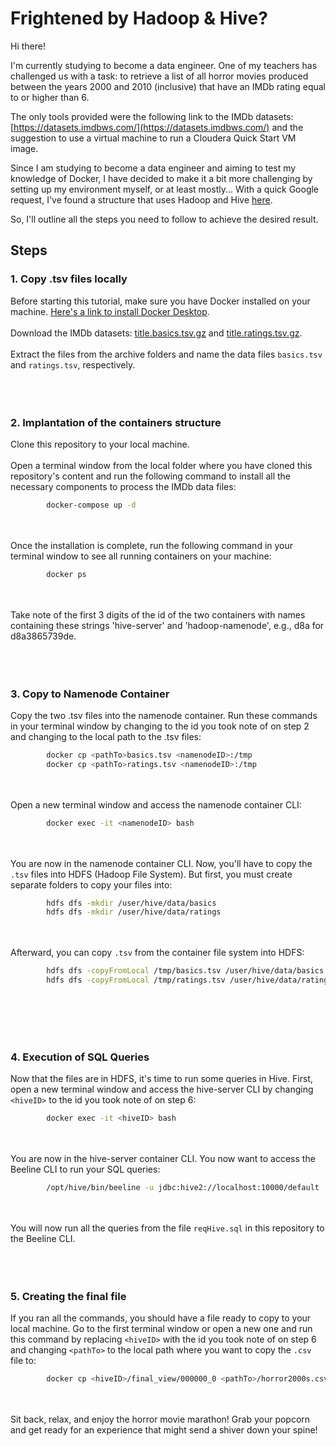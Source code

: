 # Frightened by Hadoop & Hive?

Hi there!

I'm currently studying to become a data engineer. One of my teachers has challenged us with a task: to retrieve a list of all horror movies produced between the years 2000 and 2010 (inclusive) that have an IMDb rating equal to or higher than 6.

The only tools provided were the following link to the IMDb datasets: [https://datasets.imdbws.com/](https://datasets.imdbws.com/) and the suggestion to use a virtual machine to run a Cloudera Quick Start VM image.

Since I am studying to become a data engineer and aiming to test my knowledge of Docker, I have decided to make it a bit more challenging by setting up my environment myself, or at least mostly... With a quick Google request, I've found a structure that uses Hadoop and Hive [here](https://github.com/big-data-europe/docker-hive/tree/master).

So, I'll outline all the steps you need to follow to achieve the desired result.

## Steps
### 1. Copy .tsv files locally

Before starting this tutorial, make sure you have Docker installed on your machine. [Here's a link to install Docker Desktop](https://www.docker.com/products/docker-desktop/).
</br></br>
Download the IMDb datasets: [title.basics.tsv.gz](https://datasets.imdbws.com/title.basics.tsv.gz) and [title.ratings.tsv.gz](https://datasets.imdbws.com/title.ratings.tsv.gz).
</br></br>
Extract the files from the archive folders and name the data files `basics.tsv` and `ratings.tsv`, respectively.
</br></br></br></br>
### 2. Implantation of the containers structure

Clone this repository to your local machine.
</br></br>
Open a terminal window from the local folder where you have cloned this repository's content and run the following command to install all the necessary components to process the IMDb data files:

```bash
        docker-compose up -d
```
</br></br>
Once the installation is complete, run the following command in your terminal window to see all running containers on your machine:

```bash
        docker ps
```
</br></br>
Take note of the first 3 digits of the id of the two containers with names containing these strings 'hive-server' and 'hadoop-namenode', e.g., d8a for d8a3865739de.
</br></br></br></br>
### 3. Copy to Namenode Container

Copy the two .tsv files into the namenode container. Run these commands in your terminal window by changing <namenodeID> to the id you took note of on step 2 and changing <pathTo> to the local path to the .tsv files:

```bash
        docker cp <pathTo>basics.tsv <namenodeID>:/tmp
        docker cp <pathTo>ratings.tsv <namenodeID>:/tmp
```
</br></br>
Open a new terminal window and access the namenode container CLI:

```bash
        docker exec -it <namenodeID> bash
```
</br></br>
You are now in the namenode container CLI. Now, you'll have to copy the `.tsv` files into HDFS (Hadoop File System). But first, you must create separate folders to copy your files into:

```bash
        hdfs dfs -mkdir /user/hive/data/basics
        hdfs dfs -mkdir /user/hive/data/ratings
 ```
</br></br>
Afterward, you can copy `.tsv` from the container file system into HDFS:

```bash
        hdfs dfs -copyFromLocal /tmp/basics.tsv /user/hive/data/basics
        hdfs dfs -copyFromLocal /tmp/ratings.tsv /user/hive/data/ratings
```
</br></br></br></br>
### 4. Execution of SQL Queries

Now that the files are in HDFS, it's time to run some queries in Hive. First, open a new terminal window and access the hive-server CLI by changing `<hiveID>` to the id you took note of on step 6:

```bash
        docker exec -it <hiveID> bash
```
</br></br>
You are now in the hive-server container CLI. You now want to access the Beeline CLI to run your SQL queries:

```bash
        /opt/hive/bin/beeline -u jdbc:hive2://localhost:10000/default
```
</br></br>
You will now run all the queries from the file `reqHive.sql` in this repository to the Beeline CLI.
</br></br></br></br>
### 5. Creating the final file

If you ran all the commands, you should have a file ready to copy to your local machine. Go to the first terminal window or open a new one and run this command by replacing `<hiveID>` with the id you took note of on step 6 and changing `<pathTo>` to the local path where you want to copy the `.csv` file to:

```bash
        docker cp <hiveID>/final_view/000000_0 <pathTo>/horror2000s.csv
```
</br></br>
Sit back, relax, and enjoy the horror movie marathon! Grab your popcorn and get ready for an experience that might send a shiver down your spine!
